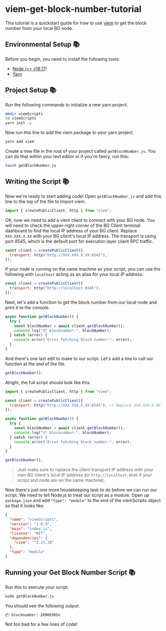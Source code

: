 # viem-get-block-number-tutorial
This tutorial is a quickstart guide for how to use [viem](https://viem.sh/) to get the block number from your local BG node.

## Environmental Setup 📚

Before you begin, you need to install the following tools:

- [Node (>= v18.17)](https://nodejs.org/en/download/)
- [Yarn](https://yarnpkg.com/getting-started/install)


## Project Setup 📚

Run the following commands to initialize a new yarn project. 

```sh
mkdir viemScripts
cd viemScripts
yarn init -y
```


Now run this line to add the viem package to your yarn project.

```sh
yarn add viem
```


Create a new file in the root of your project called `getBlockNumber.js`. You can do that within your text editor or if you're fancy, run this:

```sh
touch getBlockNumber.js
```


## Writing the Script 📚

Now we're ready to start adding code! Open `getBlockNumber.js` and add this line to the top of the file to import viem:

```js
import { createPublicClient, http } from "viem";
```


OK, now we need to add a viem client to connect with your BG node. You will need to check the upper-right corner of the BG Client terminal dashboard to find the local IP address of your BG client. Replace `XXX.XXX.X.XX` with your BG client's local IP address. The transport is using port 8545, which is the default port for execution layer client RPC traffic.

```js
const client = createPublicClient({
  transport: http("http://XXX.XXX.X.XX:8545"),
});
```

If your node is running on the same machine as your script, you can use the following with `localhost` acting as an alias for your local IP address:

```js
const client = createPublicClient({
  transport: http("http://localhost:8545"),
});
```


Next, let's add a function to get the block number from our local node and print it to the console.

```js
async function getBlockNumber() {
  try {
    const blockNumber = await client.getBlockNumber();
    console.log("📦 blocknumber:", blockNumber);
  } catch (error) {
    console.error("Error fetching block number:", error);
  }
}
```


And there's one last edit to make to our script. Let's add a line to call our function at the end of the file.

```js
getBlockNumber();
```

Alright, the full script should look like this:

```js
import { createPublicClient, http } from "viem";

const client = createPublicClient({
  transport: http("http://XXX.XXX.X.XX:8545"), // Replace XXX.XXX.X.XX with your BG client's local IP address
});

async function getBlockNumber() {
  try {
    const blockNumber = await client.getBlockNumber();
    console.log("📦 blocknumber:", blockNumber);
  } catch (error) {
    console.error("Error fetching block number:", error);
  }
}

getBlockNumber();
```
> Just make sure to replace the client transport IP address with your own BG client's local IP address (or `http://localhost:8545` if your script and node are on the same machine).


Now there's just one more housekeeping task to do before we can run our script. We need to tell Node.js to treat our script as a module. Open up `package.json` and add `"type": "module"` to the end of the viemScripts object so that it looks like:

```json
{
  "name": "viemScripts",
  "version": "1.0.0",
  "main": "index.js",
  "license": "MIT",
  "dependencies": {
    "viem": "^2.21.28"
  },
  "type": "module"
}
```

## Running your Get Block Number Script 📚

Run this to execute your script:

```sh
node getBlockNumber.js
```

You should see the following output:

```sh
📦 blocknumber: 20986305n
```

Not too bad for a few lines of code!







